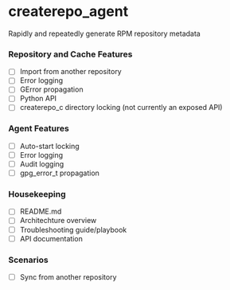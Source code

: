 # createrepo\_agent
Rapidly and repeatedly generate RPM repository metadata

### Repository and Cache Features
- [ ] Import from another repository  
- [ ] Error logging  
- [ ] GError propagation  
- [ ] Python API  
- [ ] createrepo\_c directory locking (not currently an exposed API)

### Agent Features
- [ ] Auto-start locking  
- [ ] Error logging  
- [ ] Audit logging  
- [ ] gpg\_error\_t propagation  

### Housekeeping
- [ ] README.md  
- [ ] Architechture overview  
- [ ] Troubleshooting guide/playbook  
- [ ] API documentation  

### Scenarios
- [ ] Sync from another repository  
